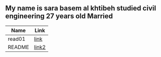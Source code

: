 


## My name is sara basem al khtibeh studied civil engineering  27 years old  Married  




| Name    |             Link                |
|---------|---------------------------------|
| read01  | [link](https://sarakhatibeh.github.io/reding.note/red01)                      |
| README  | [link2](https://sarakhatibeh.github.io/reding.note/)|
